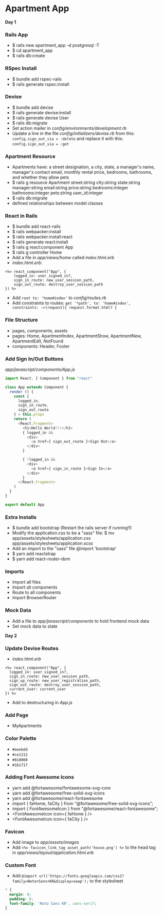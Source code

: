 # Apartment App

**Day 1**
### Rails App
- $ rails new apartment_app -d postgresql -T
- $ cd apartment_app
- $ rails db:create

### RSpec Install
- $ bundle add rspec-rails
- $ rails generate rspec:install

### Devise
- $ bundle add devise
- $ rails generate devise:install
- $ rails generate devise User
- $ rails db:migrate
- Set action mailer in *config/environments/development.rb*
- Update a line in the file *config/initializers/devise.rb* from this: `config.sign_out_via = :delete` and replace it with this: `config.sign_out_via = :get`

### Apartment Resource
- Apartments have: a street designation, a city, state, a manager's name, manager's contact email, monthly rental price, bedrooms, bathrooms, and whether they allow pets
- $ rails g resource Apartment street:string city:string state:string manager:string email:string price:string bedrooms:integer bathrooms:integer pets:string user_id:integer
- $ rails db:migrate
- defined relationships between model classes

### React in Rails
- $ bundle add react-rails
- $ rails webpacker:install
- $ rails webpacker:install:react
- $ rails generate react:install
- $ rails g react:component App
- $ rails g controller Home
- Add a file in *app/views/home* called *index.html.erb*
- *index.html.erb*:
```
<%= react_component("App", {
    logged_in: user_signed_in?,
    sign_in_route: new_user_session_path,
    sign_out_route: destroy_user_session_path
}) %>
```
- Add `root to: 'home#index'` to *config/routes.rb*
- Add constraints to routes: `get '*path', to: 'home#index', constraints: ->(request){ request.format.html? }`

### File Structure
- pages, components, assets
- pages: Home, ApartmentIndex, ApartmentShow, ApartmentNew, ApartmentEdit, NotFound
- components: Header, Footer

### Add Sign In/Out Buttons
*app/javascript/components/App.js*
```javascript
import React, { Component } from "react"

class App extends Component {
  render () {
    const {
      logged_in,
      sign_in_route,
      sign_out_route
    } = this.props
    return (
      <React.Fragment>
        <h1>Hello World!!!</h1>
        { logged_in &&
          <div>
            <a href={ sign_out_route }>Sign Out</a>
          </div>
        }

        { !logged_in &&
          <div>
            <a href={ sign_in_route }>Sign In</a>
          </div>
        }
      </React.Fragment>
    )
  }
}

export default App
```

### Extra Installs
- $ bundle add bootstrap (Restart the rails server if running!!)
- Modify the application.css to be a "sass" file: $ mv app/assets/stylesheets/application.css app/assets/stylesheets/application.scss
- Add an import to the "sass" file @import 'bootstrap'
- $ yarn add reactstrap
- $ yarn add react-router-dom

### Imports
- Import all files
- Import all components
- Route to all components
- Import BrowserRouter

### Mock Data
- Add a file to *app/javascript/components* to hold frontend mock data
- Set mock data to state

**Day 2**
### Update Devise Routes
- *index.html.erb*
```
<%= react_component("App", {
  logged_in: user_signed_in?,
  sign_in_route: new_user_session_path,
  sign_up_route: new_user_registration_path,
  sign_out_route: destroy_user_session_path,
  current_user: current_user
}) %>
```
- Add to destructuring in *App.js*


### Add Page
- MyApartments

### Color Palette
- `#eeebdd`
- `#ce1212`
- `#810000`
- `#1b1717`

### Adding Font Awesome Icons
- yarn add @fortawesome/fontawesome-svg-core
- yarn add @fortawesome/free-solid-svg-icons
- yarn add @fortawesome/react-fontawesome
- import { faHome, faCity } from "@fortawesome/free-solid-svg-icons";
- import { FontAwesomeIcon } from "@fortawesome/react-fontawesome";
- <FontAwesomeIcon icon={ faHome } />
- <FontAwesomeIcon icon={ faCity } />

### Favicon
- Add image to *app/assets/images*
- Add `<%= favicon_link_tag asset_path('house.png') %>` to the head tag in *app/views/layout/application.html.erb*

### Custom Font
- Add `@import url('https://fonts.googleapis.com/css2?family=Noto+Sans+KR&display=swap');` to the stylesheet

```css
* {
  margin: 0;
  padding: 0;
  font-family: 'Noto Sans KR', sans-serif;
}
```
